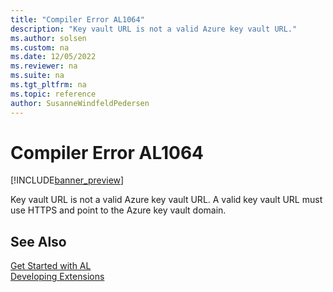 ```yaml
---
title: "Compiler Error AL1064"
description: "Key vault URL is not a valid Azure key vault URL."
ms.author: solsen
ms.custom: na
ms.date: 12/05/2022
ms.reviewer: na
ms.suite: na
ms.tgt_pltfrm: na
ms.topic: reference
author: SusanneWindfeldPedersen
---
```

[//]: # (START>DO_NOT_EDIT)
[//]: # (IMPORTANT:Do not edit any of the content between here and the END>DO_NOT_EDIT.)
[//]: # (Any modifications should be made in the .xml files in the ModernDev repo.)
# Compiler Error AL1064

[!INCLUDE[banner_preview](../includes/banner_preview.md)]

Key vault URL is not a valid Azure key vault URL. A valid key vault URL must use HTTPS and point to the Azure key vault domain.

[//]: # (IMPORTANT: END>DO_NOT_EDIT)
## See Also  
[Get Started with AL](../devenv-get-started.md)  
[Developing Extensions](../devenv-dev-overview.md)  